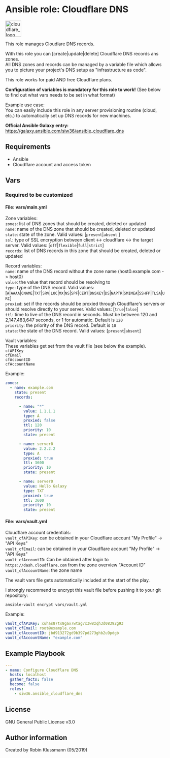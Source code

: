 # Ansible role: Cloudflare DNS
<img src="https://www.cloudflare.com/img/logo-cloudflare-dark.svg" alt="cloudflare_logo" height="50"/>

This role manages Cloudlare DNS records.  

With this role you can [create|update|delete] Cloudflare DNS records ans zones.  
All DNS zones and records can be managed by a variable file which allows you to picture your project's DNS setup as "infrastructure as code".  

This role works for paid AND free Cloudflare plans.  

__Configuration of variables is mandatory for this role to work!__ (See below to find out what vars needs to be set in what format)  

Example use case:  
You can easily include this role in any server provisioning routine (cloud, etc.) to automatically set up DNS records for new machines.  

__Official Ansible Galaxy entry:__ https://galaxy.ansible.com/siw36/ansible_cloudflare_dns

## Requirements
- Ansible
- Cloudflare account and access token

## Vars
### Required to be customized  
#### File: __vars/main.yml__  

Zone variables:  
`zones`: list of DNS zones that should be created, deleted or updated  
`name`: name of the DNS zone that should be created, deleted or updated  
`state`: state of the zone. Valid values: [`present`|`absent` ]  
`ssl`: type of SSL encryption between client <-> cloudflare <-> the target server. Valid values: [`off`|`flexible`|`full`|`strict`]  
`records`: list of DNS records in this zone that should be created, deleted or updated  

Record variables:  
`name`: name of the DNS record without the zone name (host0.example.com -> host0)  
`value`: the value that record should be resolving to  
`type`: type of the DNS record. Valid values: [`A`|`AAAA`|`CNAME`|`TXT`|`SRV`|`LOC`|`MX`|`NS`|`SPF`|`CERT`|`DNSKEY`|`DS`|`NAPTR`|`SMIMEA`|`SSHFP`|`TLSA`|`URI`]  
`proxied`: set if the records should be proxied through Cloudflare's servers or should resolve directly to your server. Valid values: [`true`|`false`]  
`ttl`: time to live of the DNS record in seconds. Must be between 120 and 2,147,483,647 seconds, or 1 for automatic. Default is `120`  
`priority`: the priority of the DNS record. Default is `10`  
`state`: the state of the DNS record. Valid values: [`present`|`absent`]  

Vault variables:  
These variables get set from the vault file (see below the example).  
`cfAPIKey`  
`cfEmail`  
`cfAccountID`  
`cfAccountName`  

Example:  
```yaml
zones:
  - name: example.com
    state: present
    records:

      - name: "*"
        value: 1.1.1.1
        type: A
        proxied: false
        ttl: 120
        priority: 10
        state: present

      - name: server0
        value: 2.2.2.2
        type: A
        proxied: true
        ttl: 3600
        priority: 10
        state: present

      - name: server0
        value: Hello Galaxy
        type: TXT
        proxied: true
        ttl: 3600
        priority: 10
        state: present
```

#### File: __vars/vault.yml__  

Cloudflare account credentials:  
`vault_cfAPIKey`: can be obtained in your Cloudflare account "My Profile" -> "API Keys"  
`vault_cfEmail`: can be obtained in your Cloudflare account "My Profile" -> "API Keys"  
`vault_cfAccountID`: Can be obtained after login to `https://dash.cloudflare.com` from the zone overview "Account ID"  
`vault_cfAccountName`: the zone name

The vault vars file gets automatically included at the start of the play.  

I strongly recommend to encrypt this vault file before pushing it to your git repository:  
```shell
ansible-vault encrypt vars/vault.yml
```

Example:  

```yaml
vault_cfAPIKey: xuhas87tx8gax7wtag7x3w8zqh3d08392g93
vault_cfEmail: root@example.com
vault_cfAccountID: jbd913272gd9b397pd273ghb2u9pdgb
vault_cfAccountName: "example.com"
```

## Example Playbook  
```yaml
---
- name: Configure Cloudflare DNS
  hosts: localhost
  gather_facts: false
  become: false
  roles:
    - siw36.ansible_cloudflare_dns
```

## License
GNU General Public License v3.0  

## Author information
Created by Robin Klussmann (05/2019)
